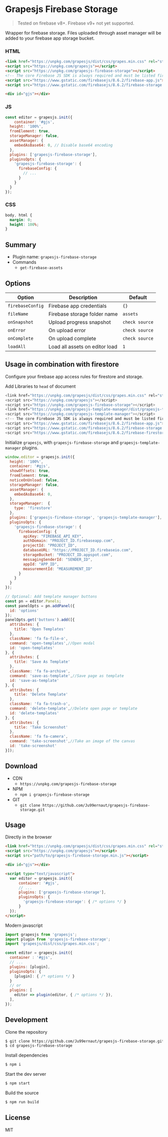# Grapesjs Firebase Storage

> Tested on firebase v8+. Firebase v9+ not yet supported.

Wrapper for firebase storage. Files uploaded through asset manager will be added to your firebase app storage bucket.

### HTML
```html
<link href="https://unpkg.com/grapesjs/dist/css/grapes.min.css" rel="stylesheet">
<script src="https://unpkg.com/grapesjs"></script>
<script src="https://unpkg.com/grapesjs-firebase-storage"></script>
<!-- The core Firebase JS SDK is always required and must be listed first -->
<script src="https://www.gstatic.com/firebasejs/8.6.2/firebase-app.js"></script>
<script src="https://www.gstatic.com/firebasejs/8.6.2/firebase-storage.js"></script>

<div id="gjs"></div>
```

### JS
```js
const editor = grapesjs.init({
	container: '#gjs',
  height: '100%',
  fromElement: true,
  storageManager: false,
  assetManager: {
    embedAsBase64: 0, // Disable base64 encoding 
  },
  plugins: ['grapesjs-firebase-storage'],
  pluginsOpts: {
    'grapesjs-firebase-storage': {
      firebaseConfig: {
        // ...
      }
    }
  }
});
```

### CSS
```css
body, html {
  margin: 0;
  height: 100%;
}
```


## Summary

* Plugin name: `grapesjs-firebase-storage`
* Commands
    * `get-firebase-assets`



## Options

| Option | Description | Default |
|-|-|-
| `firebaseConfig` | Firebase app credentials | `{}` |
| `fileName` | Firebase storage folder name | `assets` |
| `onSnapshot` | Upload progress snapshot | `check source` |
| `onError` | On upload error | `check source` |
| `onComplete` | On upload complete | `check source` |
| `loadAll` | Load all assets on editor load | `1` |


## Usage in combination with firestore

Configure your firebase app access rules for firestore and storage.

Add Libraries to `head` of document

```js
<link href="https://unpkg.com/grapesjs/dist/css/grapes.min.css" rel="stylesheet">
<script src="https://unpkg.com/grapesjs"></script>
<script src="https://unpkg.com/grapesjs-firebase-storage"></script>
<link href="https://unpkg.com/grapesjs-template-manager/dist/grapesjs-template-manager.min.css" rel="stylesheet">
<script src="https://unpkg.com/grapesjs-template-manager"></script>
<!-- The core Firebase JS SDK is always required and must be listed first -->
<script src="https://www.gstatic.com/firebasejs/8.6.2/firebase-app.js"></script>
<script src="https://www.gstatic.com/firebasejs/8.6.2/firebase-storage.js"></script>
<script src="https://www.gstatic.com/firebasejs/8.6.2/firebase-firestore.js"></script>
```

Initialize `grapesjs`, with `grapesjs-firebase-storage` and `grapesjs-template-manager` plugins.

```js
window.editor = grapesjs.init({
  height: '100%',
  container: '#gjs',
  showOffsets: true,
  fromElement: true,
  noticeOnUnload: false,
  storageManager: false,
  assetManager: {
    embedAsBase64: 0,
  },
  storageManager:  {
    type: 'firestore'
  },
  plugins: ['grapesjs-firebase-storage', 'grapesjs-template-manager'],
  pluginsOpts: {
    'grapesjs-firebase-storage': {
      firebaseConfig: {
        apiKey: "FIREBASE_API_KEY",
        authDomain: "PROJECT_ID.firebaseapp.com",
        projectId: "PROJECT_ID",
        databaseURL: "https://PROJECT_ID.firebaseio.com",
        storageBucket: "PROJECT_ID.appspot.com",
        messagingSenderId: "SENDER_ID",
        appId: "APP_ID",
        measurementId: "MEASUREMENT_ID"
      }
    }
  }
});

// Optional: Add template manager buttons
const pn = editor.Panels;
const panelOpts = pn.addPanel({
  id: 'options'
});
panelOpts.get('buttons').add([{
  attributes: {
    title: 'Open Templates'
  },
  className: 'fa fa-file-o',
  command: 'open-templates',//Open modal 
  id: 'open-templates'
}, {
  attributes: {
    title: 'Save As Template'
  },
  className: 'fa fa-archive',
  command: 'save-as-template',//Save page as template
  id: 'save-as-template'
}, {
  attributes: {
    title: 'Delete Template'
  },
  className: 'fa fa-trash-o',
  command: 'delete-template',//Delete open page or template
  id: 'delete-templates'
}, {
  attributes: {
    title: 'Take Screenshot'
  },
  className: 'fa fa-camera',
  command: 'take-screenshot',//Take an image of the canvas
  id: 'take-screenshot'
}]);
```


## Download

* CDN
  * `https://unpkg.com/grapesjs-firebase-storage`
* NPM
  * `npm i grapesjs-firebase-storage`
* GIT
  * `git clone https://github.com/Ju99ernaut/grapesjs-firebase-storage.git`



## Usage

Directly in the browser
```html
<link href="https://unpkg.com/grapesjs/dist/css/grapes.min.css" rel="stylesheet"/>
<script src="https://unpkg.com/grapesjs"></script>
<script src="path/to/grapesjs-firebase-storage.min.js"></script>

<div id="gjs"></div>

<script type="text/javascript">
  var editor = grapesjs.init({
      container: '#gjs',
      // ...
      plugins: ['grapesjs-firebase-storage'],
      pluginsOpts: {
        'grapesjs-firebase-storage': { /* options */ }
      }
  });
</script>
```

Modern javascript
```js
import grapesjs from 'grapesjs';
import plugin from 'grapesjs-firebase-storage';
import 'grapesjs/dist/css/grapes.min.css';

const editor = grapesjs.init({
  container : '#gjs',
  // ...
  plugins: [plugin],
  pluginsOpts: {
    [plugin]: { /* options */ }
  }
  // or
  plugins: [
    editor => plugin(editor, { /* options */ }),
  ],
});
```



## Development

Clone the repository

```sh
$ git clone https://github.com/Ju99ernaut/grapesjs-firebase-storage.git
$ cd grapesjs-firebase-storage
```

Install dependencies

```sh
$ npm i
```

Start the dev server

```sh
$ npm start
```

Build the source

```sh
$ npm run build
```



## License

MIT
